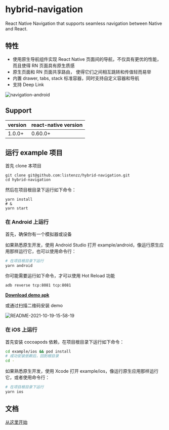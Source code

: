 # hybrid-navigation

React Native Navigation that supports seamless navigation between Native and React.

## 特性

-   使用原生导航组件实现 React Native 页面间的导航，不仅具有更优的性能，而且使得 RN 页面具有原生质感
-   原生页面和 RN 页面共享路由， 使得它们之间相互跳转和传值轻而易举
-   内置 drawer, tabs, stack 标准容器，同时支持自定义容器和导航
-   支持 Deep Link

![navigation-android](./screenshot/android.png)

## Support

| version | react-native version |
| ------- | -------------------- |
| 1.0.0+  | 0.60.0+              |

## 运行 example 项目

首先 clone 本项目

```shell
git clone git@github.com:listenzz/hybrid-navigation.git
cd hybrid-navigation
```

然后在项目根目录下运行如下命令：

```shell
yarn install
# &
yarn start
```

### 在 Android 上运行

首先，确保你有一个模拟器或设备

如果熟悉原生开发，使用 Android Studio 打开 example/android，像运行原生应用那样运行它，也可以使用命令行：

```sh
# 在项目根目录下运行
yarn android
```

你可能需要运行如下命令，才可以使用 Hot Reload 功能

```sh
adb reverse tcp:8081 tcp:8081
```

[**Download demo apk**](https://todoit.oss-cn-shanghai.aliyuncs.com/app-release.apk)

或通过扫描二维码安装 demo

![README-2021-10-19-15-58-19](https://todoit.oss-cn-shanghai.aliyuncs.com/todoit/README-2021-10-19-15-58-19.png)

### 在 iOS 上运行

首先安装 cocoapods 依赖，在项目根目录下运行如下命令：

```sh
cd example/ios && pod install
# 成功安装依赖后，回到根目录
cd -
```

如果熟悉原生开发，使用 Xcode 打开 example/ios，像运行原生应用那样运行它，或者使用命令行：

```sh
# 在项目根目录下运行
yarn ios
```

## 文档

[从这里开始](https://todoit.tech/rn/hybrid-navigation/)
